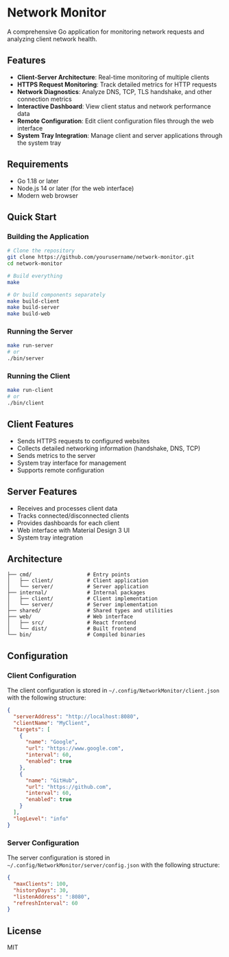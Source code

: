 # Network Monitor

A comprehensive Go application for monitoring network requests and analyzing client network health.

## Features

- **Client-Server Architecture**: Real-time monitoring of multiple clients
- **HTTPS Request Monitoring**: Track detailed metrics for HTTP requests
- **Network Diagnostics**: Analyze DNS, TCP, TLS handshake, and other connection metrics
- **Interactive Dashboard**: View client status and network performance data
- **Remote Configuration**: Edit client configuration files through the web interface
- **System Tray Integration**: Manage client and server applications through the system tray

## Requirements

- Go 1.18 or later
- Node.js 14 or later (for the web interface)
- Modern web browser

## Quick Start

### Building the Application

```bash
# Clone the repository
git clone https://github.com/yourusername/network-monitor.git
cd network-monitor

# Build everything
make

# Or build components separately
make build-client
make build-server
make build-web
```

### Running the Server

```bash
make run-server
# or
./bin/server
```

### Running the Client

```bash
make run-client
# or
./bin/client
```

## Client Features

- Sends HTTPS requests to configured websites
- Collects detailed networking information (handshake, DNS, TCP)
- Sends metrics to the server
- System tray interface for management
- Supports remote configuration

## Server Features

- Receives and processes client data
- Tracks connected/disconnected clients
- Provides dashboards for each client
- Web interface with Material Design 3 UI
- System tray integration

## Architecture

```
├── cmd/                  # Entry points
│   ├── client/           # Client application
│   └── server/           # Server application
├── internal/             # Internal packages
│   ├── client/           # Client implementation
│   └── server/           # Server implementation
├── shared/               # Shared types and utilities
├── web/                  # Web interface
│   ├── src/              # React frontend
│   └── dist/             # Built frontend
└── bin/                  # Compiled binaries
```

## Configuration

### Client Configuration

The client configuration is stored in `~/.config/NetworkMonitor/client.json` with the following structure:

```json
{
  "serverAddress": "http://localhost:8080",
  "clientName": "MyClient",
  "targets": [
    {
      "name": "Google",
      "url": "https://www.google.com",
      "interval": 60,
      "enabled": true
    },
    {
      "name": "GitHub",
      "url": "https://github.com",
      "interval": 60,
      "enabled": true
    }
  ],
  "logLevel": "info"
}
```

### Server Configuration

The server configuration is stored in `~/.config/NetworkMonitor/server/config.json` with the following structure:

```json
{
  "maxClients": 100,
  "historyDays": 30,
  "listenAddress": ":8080",
  "refreshInterval": 60
}
```

## License

MIT